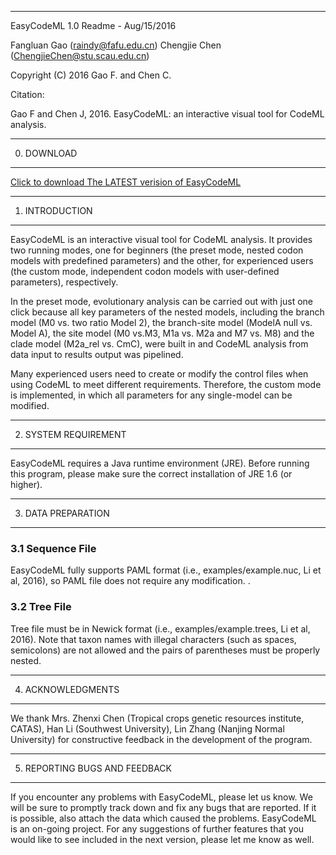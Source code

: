 -----------------------------------------------------------------------------
EasyCodeML 1.0 Readme -	Aug/15/2016

Fangluan Gao (raindy@fafu.edu.cn)
Chengjie Chen (ChengjieChen@stu.scau.edu.cn)

Copyright (C) 2016 Gao F. and Chen C.

Citation:

Gao F and Chen J, 2016. EasyCodeML: an interactive visual tool for CodeML analysis.


-----------------------------------------------------------------------------
0. DOWNLOAD
-----------------------------------------------------------------------------
[Click to download The LATEST verision of EasyCodeML](https://github.com/BioEasy/EasyCodeML/releases/download/1.0/EasyCodeML_v1.0.rar)

-----------------------------------------------------------------------------
1. INTRODUCTION
-----------------------------------------------------------------------------
EasyCodeML is an interactive visual tool for CodeML analysis. It provides two running modes, one for beginners (the preset mode, nested codon models with predefined parameters) and the other, for experienced users (the custom mode, independent codon models with user-defined parameters), respectively.

In the preset mode, evolutionary analysis can be carried out with just one click because all key parameters of the nested models, including the branch model (M0 vs. two ratio Model 2), the branch-site model (ModelA null vs. Model A), the site model (M0 vs.M3, M1a vs. M2a and M7 vs. M8) and the clade model (M2a_rel vs. CmC), were built in and CodeML analysis from data input to results output was pipelined.

Many experienced users need to create or modify the control files when using CodeML to meet different requirements. Therefore, the custom mode is implemented, in which all parameters for any single-model can be modified.

-----------------------------------------------------------------------------
2.	SYSTEM REQUIREMENT
-----------------------------------------------------------------------------

EasyCodeML requires a Java runtime environment (JRE). Before running this program, please make sure the correct installation of JRE 1.6 (or higher). 

-----------------------------------------------------------------------------
3.	DATA PREPARATION
-----------------------------------------------------------------------------
### 3.1 Sequence File  
EasyCodeML fully supports PAML format (i.e., examples/example.nuc, Li et al, 2016), so PAML file does not require any modification. .

### 3.2 Tree File  
Tree file must be in Newick format (i.e., examples/example.trees, Li et al, 2016). Note that taxon names with illegal characters (such as spaces, semicolons) are not allowed and the pairs of parentheses must be properly nested.

-----------------------------------------------------------------------------
4.	ACKNOWLEDGMENTS
-----------------------------------------------------------------------------
We thank Mrs. Zhenxi Chen (Tropical crops genetic resources institute, CATAS), Han Li (Southwest University), Lin Zhang (Nanjing Normal University) for constructive feedback in the development of the program.

-----------------------------------------------------------------------------
5.	REPORTING BUGS AND FEEDBACK
-----------------------------------------------------------------------------
If you encounter any problems with EasyCodeML, please let us know. We will be sure to promptly track down and fix any bugs that are reported. If it is possible, also attach the data which caused the problems.
EasyCodeML is an on-going project. For any suggestions of further features that you would like to see included in the next version, please let me know as well. 